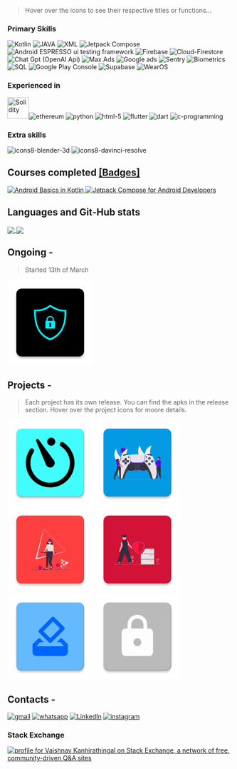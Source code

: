 > Hover over the icons to see their respective titles or functions...

### Primary Skills

<img src="https://user-images.githubusercontent.com/94210466/176880688-46732008-93f7-4fd6-8177-286f566d50df.svg" height=48 title="Kotlin">
<img src="https://user-images.githubusercontent.com/94210466/176880691-4ab9e925-6394-436f-861e-5958410a6cc2.svg" height=48 title="JAVA">
<img src="https://user-images.githubusercontent.com/94210466/176882996-7df75494-3edd-483a-8800-5ef39ca4369b.png" height=48 title="XML">
<img src="https://funkymuse.dev/assets/img/compose/compose_logo.png" height=48 title="Jetpack Compose">
<img src="https://developer.android.com/static/images/training/testing/espresso.png" height=48 title="Android ESPRESSO ui testing framework">
<img src="https://user-images.githubusercontent.com/94210466/176881692-82e3d732-64ae-4ffa-adfb-e3012433279f.svg" height=48 title="Firebase">
<img src="https://user-images.githubusercontent.com/94210466/176891077-0c14f0da-93cb-4d77-a3d2-bb5290d887ee.svg" height=48 title="Cloud-Firestore">
<img src="https://github.com/Vaishnav-Kanhirathingal/Vaishnav-Kanhirathingal/assets/94210466/69dd0d75-d170-410b-a192-e465d295ae26" height="48" title="Chat Gpt (OpenAI Api)">
<img src="https://th.bing.com/th?id=ODLS.c0682015-73df-4e47-8c62-6f1b8f901091&w=32&h=32&qlt=91&pcl=fffffa&o=6&pid=1.2" height=48 title="Max Ads">
<img src="https://github.com/Vaishnav-Kanhirathingal/Vaishnav-Kanhirathingal/assets/94210466/60daed75-38aa-4bd7-b84a-13770fa21473" height=48 title="Google ads">
<img src="https://th.bing.com/th?id=ODLS.f46432d0-40f7-4c89-8e1e-18ec86120902&w=32&h=32&qlt=90&pcl=fffffa&o=6&pid=1.2" height=48 title="Sentry">
<img src="https://github.com/Vaishnav-Kanhirathingal/Vaishnav-Kanhirathingal/assets/94210466/a78caaf0-582f-4b6b-b721-1486dd140316" height="48" title="Biometrics">
<img src="https://user-images.githubusercontent.com/94210466/176883215-43740ce7-2846-4e81-b139-c2f20d3b4e19.png" height=48 title="SQL">
<img src="https://github.com/user-attachments/assets/f9037693-234d-4589-a10c-dfa20da7b9bc" height=48 title="Google Play Console">
<img src="https://github.com/user-attachments/assets/77f07425-e186-40b8-af71-a40d6fb62c59" height=48 title="Supabase">
<img src="https://github.com/user-attachments/assets/6ef38261-b84b-4aee-956f-723a3b2455de" height=48 title="WearOS">

### Experienced in

<img src = "https://github.com/Vaishnav-Kanhirathingal/Vaishnav-Kanhirathingal/assets/94210466/2299b5bb-fa1b-4e06-864c-7673f0d7284a" width = "48" height = "48" title = "Solidity">![ethereum](https://user-images.githubusercontent.com/94210466/176891264-73080865-8a23-474b-b4c5-0d65bcf12bba.svg "Ethereum")
![python](https://user-images.githubusercontent.com/94210466/176882150-a2db58bd-4895-407d-bd0b-dcf5d1cd915b.svg "python")
![html-5](https://user-images.githubusercontent.com/94210466/176882240-678b5588-a0cb-474f-902d-072ecd037965.svg "HTML-5")
![flutter](https://user-images.githubusercontent.com/94210466/176881833-c22ce8a5-b810-4bbe-9dd2-286ba83ac36e.svg "flutter")
![dart](https://user-images.githubusercontent.com/94210466/176890920-b20875fc-fc33-487c-becf-f389f8605a94.svg "Dart")
![c-programming](https://user-images.githubusercontent.com/94210466/176883523-e7b53dfd-c053-463b-8785-129a6c82a2fa.svg "C/C++ programming")

### Extra skills

![icons8-blender-3d](https://user-images.githubusercontent.com/94210466/177001999-52f6e94a-fae4-4060-b9fd-cf7987ec4580.svg "Blender (used for 3d modelling and animation, Samples on my instagram)")
![icons8-davinci-resolve](https://user-images.githubusercontent.com/94210466/177002004-03712bfa-601f-40b1-81d5-73127a35387d.svg "DaVinci Resolve (used for video editing)")

## Courses completed [[Badges]](https://g.dev/Vaishnav-Kanhirathingal)

<a href ="https://developer.android.com/courses/android-basics-kotlin/course">
<img
    src="https://developer.android.com/static/images/hero-assets/kotlin-certified-grey.svg",
    height=200,
    title="Android Basics in Kotlin">
</a>
<a href ="https://developer.android.com/courses/jetpack-compose/course">
<img
    src="https://developer.android.com/static/courses/jetpack-compose/images/course-logo.svg",
    height=200,
    title="Jetpack Compose for Android Developers">
</a>

## Languages and Git-Hub stats

<a href="https://github.com/anuraghazra/github-readme-stats">
  <img height=200 align="center" src="https://github-readme-stats.vercel.app/api?username=Vaishnav-Kanhirathingal&hide_border=true&theme=transparent&include_all_commits=true" />
</a>
<a href="https://github.com/anuraghazra/convoychat">
  <img height=200 align="center" src="https://github-readme-stats.vercel.app/api/top-langs?username=Vaishnav-Kanhirathingal&layout=compact&langs_count=8&card_width=320&hide_border=true&theme=transparent" />
</a>

## Ongoing -

> Started 13th of March

[![PassMark app icon](https://raw.githubusercontent.com/Vaishnav-Kanhirathingal/PassMark/refs/heads/main/app/src/main/res/mipmap-xxxhdpi/ic_launcher.webp "[PassMark] - PassMark is a password saving application focused on high end security and Material You theming. it has features as dynamic theming, biometrics, optional offline storing of passwords for additional peace of mind and a simple to understand UI")](https://github.com/Vaishnav-Kanhirathingal/PassMark)

## Projects -

> Each project has its own release. You can find the apks in the release section. Hover over the project icons for moore details.

[![Scheuler Icon](https://github.com/Vaishnav-Kanhirathingal/Scheduler/blob/main/app/src/main/res/mipmap-xxxhdpi/ic_launcher.png?raw=true "[Scheduler Compose] - This is a task reminder app which acheives its motive by pushing undismissable notifications. This was a practice project to improve compose skills")](https://github.com/Vaishnav-Kanhirathingal/Scheduler)
[![Game - Stream android app icon](https://github.com/Vaishnav-Kanhirathingal/G-Stream-MOBILE/blob/main/app/src/main/res/mipmap-xxxhdpi/ic_launcher.png?raw=true "[Game - Stream Mobile] - This app is responsible for sending control signals to the desktop side. It also displays gameplay streamed from the PC")](https://github.com/Vaishnav-Kanhirathingal/G-Stream-MOBILE)
[![Game - Stream desktop app icon](https://github.com/Vaishnav-Kanhirathingal/G-Stream-Desktop/blob/main/src/main/resources/app_icon_mipmap/mipmap-xxxhdpi/ic_launcher.png?raw=true "[Game - Stream Desktop] - This app is responsible for recieving control signals from the android side. It also streams gameplay streamed to the android device")](https://github.com/Vaishnav-Kanhirathingal/G-Stream-Desktop)
[![CRYPTILE app icon](https://github.com/Vaishnav-Kanhirathingal/CRYPTILE/raw/main/app/src/main/res/mipmap-xxxhdpi/ic_launcher.png "[CRYPTILE] - CRYPTILE is a file encryption app which creates a file structure (i.e. a vault/safe). Users can then add their files to this safe. The app also uses account authentication to lock a safe to a specific account.")](https://github.com/Vaishnav-Kanhirathingal/CRYPTILE)
[![Block - VS app icon](https://github.com/Vaishnav-Kanhirathingal/BlockChain-VS/raw/main/app/src/main/res/mipmap-xxxhdpi/ic_launcher.png "This app is a block-chain based voting system app which uses the ethereum's ropsten testnet to perform transactions. Since the transition of Ethereum to a proof of stake, This application no longer works.")](https://github.com/Vaishnav-Kanhirathingal/BlockChain-VS)
[![Save - Pass app icon](https://github.com/Vaishnav-Kanhirathingal/Save-Pass/raw/main/app/src/main/res/mipmap-xxxhdpi/ic_launcher.png "[Save - Pass] - Save-Pass is a password saving app which stores passwords and uses a combination of a master password and/or biometrics to access those passwords.")](https://github.com/Vaishnav-Kanhirathingal/Save-Pass)

## Contacts -

[![gmail](https://user-images.githubusercontent.com/94210466/176989132-d3aea8a4-f425-4977-a3e2-e6daf569a140.svg "Gmail")](mailto:vaishnav.kanhira@gmail.com)
[![whatsapp](https://user-images.githubusercontent.com/94210466/176989471-2df5e9f0-0edd-4a1a-ba0a-a169b7ec612b.svg "Whatsapp")](https://wa.me/917219648837)
[![LinkedIn](https://github.com/Vaishnav-Kanhirathingal/Vaishnav-Kanhirathingal/assets/94210466/264d3829-1780-40a7-9126-7ae39c4e7615 "Linkedin")](https://www.linkedin.com/in/vaishnav-kanhirathingal-2b8b6b224/)
[![instagram](https://user-images.githubusercontent.com/94210466/176988556-79d612d7-6ed2-4b48-ac2e-71f1c14422b4.svg "Instagram")](https://www.instagram.com/vaishnav_k.p/)

### Stack Exchange

<a href="https://stackexchange.com/users/23358250/vaishnav-kanhirathingal?tab=accounts"><img src="https://stackexchange.com/users/flair/23358250.png?theme=clean" width="208" height="58" alt="profile for Vaishnav Kanhirathingal on Stack Exchange, a network of free, community-driven Q&amp;A sites" title="profile for Vaishnav Kanhirathingal on Stack Exchange, a network of free, community-driven Q&amp;A sites"></a>
